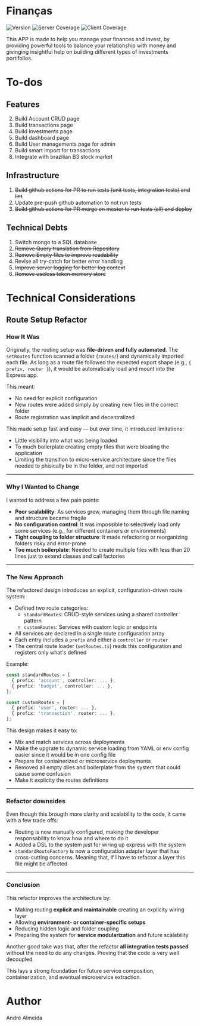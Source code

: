 # Finanças
![Version](https://img.shields.io/badge/version-1.0.0-brightgreen.svg)
![Server Coverage](https://img.shields.io/badge/server--coverage-100.00%25-brightgreen)
![Client Coverage](https://img.shields.io/badge/client--coverage-100%25-brightgreen)

This APP is made to help you manage your finances and invest, by providing powerful tools to balance your relationship with money and givinging insightful help on building different types of investments portifolios.

# To-dos
## Features
2. Build Account CRUD page
3. Build transactions page
4. Build Investments page
5. Build dashboard page
6. Build User managements page for admin
7. Build smart import for transactions
8. Integrate with brazilian B3 stock market

## Infrastructure
1. ~~Build github actions for PR to run tests (unit tests, integration tests) and lint~~
2. Update pre-push github automation to not run tests
3. ~~Build github actions for PR merge on mester to run tests (all) and deploy~~

## Technical Debts
1. Switch mongo to a SQL database
2. ~~Remove Query translation from Repository~~
3. ~~Remove Empty files to improve readability~~
4. Revise all try-catch for better error handling
5. ~~Improve server logging for better log context~~
6. ~~Remove useless token memory store~~

# Technical Considerations
## Route Setup Refactor
### How It Was
Originally, the routing setup was **file-driven and fully automated**. The `setRoutes` function scanned a folder (`routes/`) and dynamically imported each file. As long as a route file followed the expected export shape (e.g., `{ prefix, router }`), it would be automatically load and mount into the Express app.

This meant:
- No need for explicit configuration
- New routes were added simply by creating new files in the correct folder
- Route registration was implicit and decentralized

This made setup fast and easy — but over time, it introduced limitations:
- Little visibility into what was being loaded
- To much boilerplate creating empty files that were bloating the application
- Limiting the transition to micro-service architecture since the files needed to phisically be in the folder, and not imported

---

### Why I Wanted to Change

I wanted to address a few pain points:

- **Poor scalability**: As services grew, managing them through file naming and structure became fragile
- **No configuration control**: It was impossible to selectively load only some services (e.g., for different containers or environments)
- **Tight coupling to folder structure**: It made refactoring or reorganizing folders risky and error-prone
- **Too much boilerplate**: Needed to create multiple files with less than 20 lines just to extend classes and call factories

---

### The New Approach

The refactored design introduces an explicit, configuration-driven route system:

- Defined two route categories:
  - `standardRoutes`: CRUD-style services using a shared controller pattern
  - `customRoutes`: Services with custom logic or endpoints
- All services are declared in a single route configuration array
- Each entry includes a `prefix` and either a `controller` or `router`
- The central route loader (`setRoutes.ts`) reads this configuration and registers only what's defined

Example:

```ts
const standardRoutes = [
  { prefix: 'account', controller: ... },
  { prefix: 'budget', controller: ... },
];

const customRoutes = [
  { prefix: 'user', router: ... },
  { prefix: 'transaction', router: ... },
];
```

This design makes it easy to:
- Mix and match services across deployments
- Make the upgrate to dynamic service loading from YAML or env config easier since it would be in one config file
- Prepare for containerized or microservice deployments
- Removed all empty diles and boilerplate from the system that could cause some confusion
- Make it explicity the routes definitions

---

### Refactor downsides

Even though this brougth more clarity and scalability to the code, it came with a few trade offs:

- Routing is now manually configured, making the developer responsability to know how and where to do it
- Added a DSL to the system just for wiring up express with the system
- `standardRouteFactory` is now a configuration adapter layer that has cross-cutting concerns. Meaning that, if I have to refactor a layer this file might be affected

---

### Conclusion

This refactor improves the architecture by:

- Making routing **explicit and maintainable** creating an explicity wiring layer
- Allowing **environment- or container-specific setups**
- Reducing hidden logic and folder coupling
- Preparing the system for **service modularization** and future scalability

Another good take was that, after the refactor **all integration tests passed** without the need to do any changes. Proving that the code is very well decoupled.

This lays a strong foundation for future service composition, containerization, and eventual microservice extraction.

# Author
André Almeida